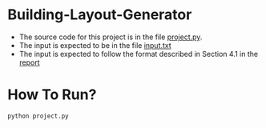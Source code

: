 # Building-Layout-Generator

- The source code for this project is in the file [project.py](project.py).
- The input is expected to be in the file [input.txt](input.txt) 
- The input is expected to follow the format described in Section 4.1 in the [report](Report.pdf)

# How To Run?
```bash
python project.py
```
